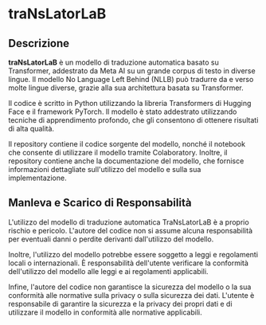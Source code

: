 # traNsLatorLaB

## Descrizione
**traNsLatorLaB** è un modello di traduzione automatica basato su Transformer, addestrato da Meta AI su un grande corpus di testo in diverse lingue. Il modello No Language Left Behind (NLLB) può tradurre da e verso molte lingue diverse, grazie alla sua architettura basata su Transformer.

Il codice è scritto in Python utilizzando la libreria Transformers di Hugging Face e il framework PyTorch. Il modello è stato addestrato utilizzando tecniche di apprendimento profondo, che gli consentono di ottenere risultati di alta qualità.

Il repository contiene il codice sorgente del modello, nonché il notebook che consente di utilizzare il modello tramite Colaboratory. Inoltre, il repository contiene anche la documentazione del modello, che fornisce informazioni dettagliate sull'utilizzo del modello e sulla sua implementazione.

## Manleva e Scarico di Responsabilità
L'utilizzo del modello di traduzione automatica TraNsLatorLaB è a proprio rischio e pericolo. L'autore del codice non si assume alcuna responsabilità per eventuali danni o perdite derivanti dall'utilizzo del modello.

Inoltre, l'utilizzo del modello potrebbe essere soggetto a leggi e regolamenti locali o internazionali. È responsabilità dell'utente verificare la conformità dell'utilizzo del modello alle leggi e ai regolamenti applicabili.

Infine, l'autore del codice non garantisce la sicurezza del modello o la sua conformità alle normative sulla privacy o sulla sicurezza dei dati. L'utente è responsabile di garantire la sicurezza e la privacy dei propri dati e di utilizzare il modello in conformità alle normative applicabili.

